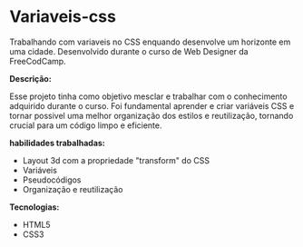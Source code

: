 # Variaveis-css
 Trabalhando com variaveis no CSS enquando desenvolve um horizonte em uma cidade. Desenvolvido durante o curso de Web Designer da FreeCodCamp.


**Descrição:**

Esse projeto tinha como objetivo mesclar e trabalhar com o conhecimento adquirido durante o curso. Foi fundamental aprender e criar variáveis CSS e tornar possivel uma melhor organização dos estilos e reutilização, tornando crucial para um código limpo e eficiente.

**habilidades trabalhadas:**
* Layout 3d com a propriedade "transform" do CSS
* Variáveis
* Pseudocódigos
* Organização e reutilização

**Tecnologias:**
* HTML5
* CSS3


